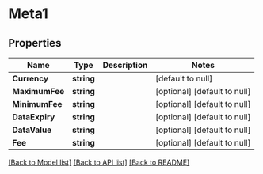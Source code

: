 # Meta1

## Properties
Name | Type | Description | Notes
------------ | ------------- | ------------- | -------------
**Currency** | **string** |  | [default to null]
**MaximumFee** | **string** |  | [optional] [default to null]
**MinimumFee** | **string** |  | [optional] [default to null]
**DataExpiry** | **string** |  | [optional] [default to null]
**DataValue** | **string** |  | [optional] [default to null]
**Fee** | **string** |  | [optional] [default to null]

[[Back to Model list]](../README.md#documentation-for-models) [[Back to API list]](../README.md#documentation-for-api-endpoints) [[Back to README]](../README.md)

